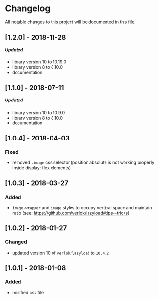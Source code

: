 # Changelog
All notable changes to this project will be documented in this file.

## [1.2.0] - 2018-11-28

##### Updated
- library version 10 to 10.19.0
- library version 8 to 8.10.0
- documentation

## [1.1.0] - 2018-07-11

##### Updated
- library version 10 to 10.9.0
- library version 8 to 8.10.0
- documentation

## [1.0.4] - 2018-04-03

### Fixed
- removed `.image` css selector (position absolute is not working properly inside display: flex elements)

## [1.0.3] - 2018-03-27

### Added
- `image-wrapper` and `image` styles to occupy vertical space and maintain ratio (see: https://github.com/verlok/lazyload#tips--tricks)

## [1.0.2] - 2018-01-27

### Changed
- updated version 10 of `verlok/lazyload` to  `10.4.2`

## [1.0.1] - 2018-01-08

### Added
- minified css file
